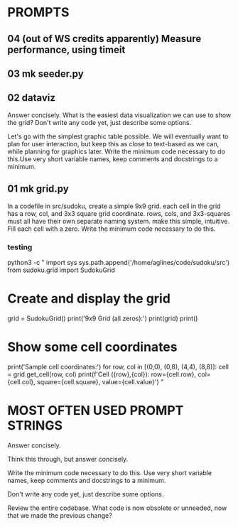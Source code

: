 # PROMPTS

## 04 (out of WS credits apparently) Measure performance, using timeit


## 03   mk seeder.py

## 02   dataviz
Answer concisely.  What is the easiest data visualization we can use to show the grid? Don't write any code yet, just describe some options.

Let's go with the simplest graphic table possible. We will eventually want to plan for user interaction, but keep this as close to text-based as we can, while planning for graphics later.  Write the minimum code necessary to do this.Use very short variable names, keep comments and docstrings to a minimum.

## 01   mk grid.py
In a codefile in src/sudoku, create a simple 9x9 grid. each cell in the grid has a row, col, and 3x3 square grid coordinate.  rows, cols, and 3x3-squares must all have their own separate naming system.  make this simple, intuitive.  Fill each cell with a zero.  Write the minimum code necessary to do this.

### testing
python3 -c "
import sys
sys.path.append('/home/aglines/code/sudoku/src')
from sudoku.grid import SudokuGrid

# Create and display the grid
grid = SudokuGrid()
print('9x9 Grid (all zeros):')
print(grid)
print()

# Show some cell coordinates
print('Sample cell coordinates:')
for row, col in [(0,0), (0,8), (4,4), (8,8)]:
    cell = grid.get_cell(row, col)
    print(f'Cell ({row},{col}): row={cell.row}, col={cell.col}, square={cell.square}, value={cell.value}')
"


# MOST OFTEN USED PROMPT STRINGS

Answer concisely. 

Think this through, but answer concisely. 

Write the minimum code necessary to do this.
Use very short variable names, keep comments and docstrings to a minimum.

Don't write any code yet, just describe some options.


Review the entire codebase.  What code is now obsolete or unneeded, now that we made the previous change?



